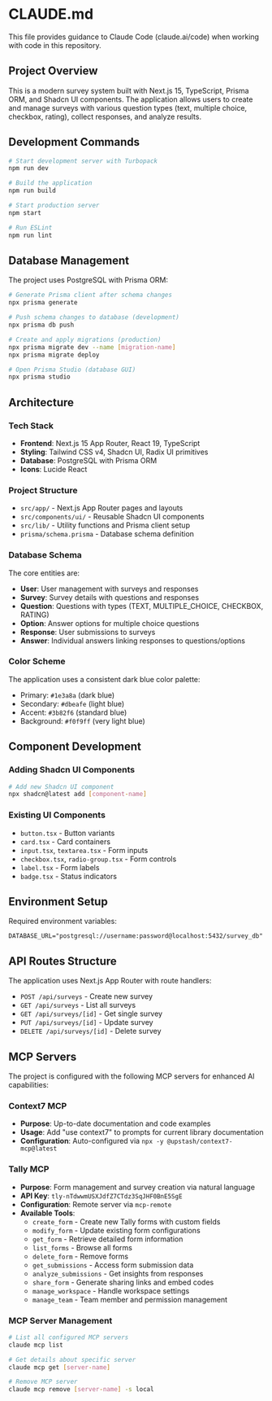 # CLAUDE.md

This file provides guidance to Claude Code (claude.ai/code) when working with code in this repository.

## Project Overview

This is a modern survey system built with Next.js 15, TypeScript, Prisma ORM, and Shadcn UI components. The application allows users to create and manage surveys with various question types (text, multiple choice, checkbox, rating), collect responses, and analyze results.

## Development Commands

```bash
# Start development server with Turbopack
npm run dev

# Build the application
npm run build

# Start production server  
npm start

# Run ESLint
npm run lint
```

## Database Management

The project uses PostgreSQL with Prisma ORM:

```bash
# Generate Prisma client after schema changes
npx prisma generate

# Push schema changes to database (development)
npx prisma db push

# Create and apply migrations (production)
npx prisma migrate dev --name [migration-name]
npx prisma migrate deploy

# Open Prisma Studio (database GUI)
npx prisma studio
```

## Architecture

### Tech Stack
- **Frontend**: Next.js 15 App Router, React 19, TypeScript
- **Styling**: Tailwind CSS v4, Shadcn UI, Radix UI primitives
- **Database**: PostgreSQL with Prisma ORM
- **Icons**: Lucide React

### Project Structure
- `src/app/` - Next.js App Router pages and layouts
- `src/components/ui/` - Reusable Shadcn UI components
- `src/lib/` - Utility functions and Prisma client setup
- `prisma/schema.prisma` - Database schema definition

### Database Schema
The core entities are:
- **User**: User management with surveys and responses
- **Survey**: Survey details with questions and responses
- **Question**: Questions with types (TEXT, MULTIPLE_CHOICE, CHECKBOX, RATING)
- **Option**: Answer options for multiple choice questions
- **Response**: User submissions to surveys
- **Answer**: Individual answers linking responses to questions/options

### Color Scheme
The application uses a consistent dark blue color palette:
- Primary: `#1e3a8a` (dark blue)
- Secondary: `#dbeafe` (light blue)  
- Accent: `#3b82f6` (standard blue)
- Background: `#f0f9ff` (very light blue)

## Component Development

### Adding Shadcn UI Components
```bash
# Add new Shadcn UI component
npx shadcn@latest add [component-name]
```

### Existing UI Components
- `button.tsx` - Button variants
- `card.tsx` - Card containers
- `input.tsx`, `textarea.tsx` - Form inputs
- `checkbox.tsx`, `radio-group.tsx` - Form controls
- `label.tsx` - Form labels
- `badge.tsx` - Status indicators

## Environment Setup

Required environment variables:
```env
DATABASE_URL="postgresql://username:password@localhost:5432/survey_db"
```

## API Routes Structure

The application uses Next.js App Router with route handlers:
- `POST /api/surveys` - Create new survey
- `GET /api/surveys` - List all surveys  
- `GET /api/surveys/[id]` - Get single survey
- `PUT /api/surveys/[id]` - Update survey
- `DELETE /api/surveys/[id]` - Delete survey

## MCP Servers

The project is configured with the following MCP servers for enhanced AI capabilities:

### Context7 MCP
- **Purpose**: Up-to-date documentation and code examples
- **Usage**: Add "use context7" to prompts for current library documentation
- **Configuration**: Auto-configured via `npx -y @upstash/context7-mcp@latest`

### Tally MCP
- **Purpose**: Form management and survey creation via natural language
- **API Key**: `tly-nTdwwmUSXJdfZ7CTdz3SqJHF0BnE5SgE`
- **Configuration**: Remote server via `mcp-remote`
- **Available Tools**:
  - `create_form` - Create new Tally forms with custom fields
  - `modify_form` - Update existing form configurations
  - `get_form` - Retrieve detailed form information
  - `list_forms` - Browse all forms
  - `delete_form` - Remove forms
  - `get_submissions` - Access form submission data
  - `analyze_submissions` - Get insights from responses
  - `share_form` - Generate sharing links and embed codes
  - `manage_workspace` - Handle workspace settings
  - `manage_team` - Team member and permission management

### MCP Server Management
```bash
# List all configured MCP servers
claude mcp list

# Get details about specific server
claude mcp get [server-name]

# Remove MCP server
claude mcp remove [server-name] -s local
```